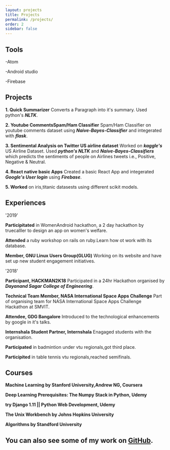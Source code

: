 ```yaml
---
layout: projects
title: Projects
permalink: /projects/
order: 2
sidebar: false
---
```



## Tools

-Atom

-Android studio

-Firebase

## Projects

 __1. Quick Summarizer__
 Converts a Paragraph into it's summary. Used python's ***NLTK***.

 __2. Youtube CommentsSpam/Ham Classifier__
 Spam/Ham Classifier on youtube comments dataset using ***Naive-Bayes-Classifier*** and integerated with ***flask***.

__3. Sentimental Analysis on Twitter US airline dataset__
Worked on ***kaggle's*** US Airline Dataset. Used ***python's NLTK*** and ***Naive-Bayes-Classifiers*** which predicts the sentiments of people on Airlines tweets i.e., Positive, Negative & Neutral.

__4. React native basic Apps__
Created a basic React App and integerated ***Google's User login*** using ***Firebase***.

__5. Worked__ on iris,titanic datasests using different scikit models.


## Experiences

 '2019'
 
__Participitated__ in WomenAndroid hackathon, a 2 day hackathon by truecalller to design an app on women's welfare.

__Attended__ a ruby workshop on rails on ruby.Learn how ot work with its database.

__Member, GNU Linux Users Group(GLUG)__ Working on its website and have set up new student engagement initiatives.

 '2018'

__Participant, HACKMAN2K18__ Participated in a 24hr Hackathon organised by ***Dayanand Sagar College of Engineering***.

__Technical Team Member, NASA International Space Apps Challenge__ Part of organising team for NASA International Space Apps Challenge Hackathon at SMVIT.

__Attendee, GDG Bangalore__ Introduced to the technological enhancements by google in it's talks.

__Internshala Student Partner, Internshala__ Enagaged students with the organisation.

__Participated__ in badmintion under vtu regionals,got third place.

__Participited__ in table tennis vtu regionals,reached semifinals.


## Courses

__Machine Learning by Stanford University,Andrew NG, Coursera__

__Deep Learning Prerequisites: The Numpy Stack in Python, Udemy__

__try Django 1.11 || Python Web Development, Udemy__

__The Unix Workbench by Johns Hopkins University__

__Algorithms by Standford University__


## You can also see some of my work on [GitHub](https://github.com/ayushianan).

